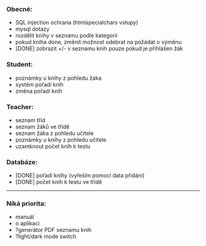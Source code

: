 ### Obecné:
  - SQL injection ochrana (htmlspecialchars vstupy)
  - mysql dotazy
  - rozdělit knihy v seznamu podle kategorií
  - pokud kniha done, změnit možnost odebrat na požádat o výměnu
  - [DONE] zobrazit +/- v seznamu knih pouze pokud je přihlášen žák

### Student:
  - poznámky u knihy z pohledu žáka
  - systém pořadí knih
  - změna pořadí knih

### Teacher:
  - seznam tříd
  - seznam žáků ve třídě
  - seznam žáka z pohledu učitele
  - poznámky u knihy z pohledu učitele
  - uzamknout počet knih k testu

### Databáze:
  - [DONE] pořadí knihy (vyřeším pomocí data přidání)
  - [DONE] počet knih k testu ve třídě

---

### Níká priorita:
  - manuál
  - o aplikaci
  - ?generátor PDF seznamu knih
  - ?light/dark mode switch
